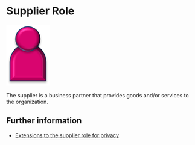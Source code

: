 <!-- SPDX-License-Identifier: Apache-2.0 -->

# Supplier Role

![Icon](supplier-role.png)

The supplier is a business partner that provides goods and/or services to
the organization.


## Further information

* [Extensions to the supplier role for privacy](../../data-privacy-pack/role-extensions-for-privacy.md)
